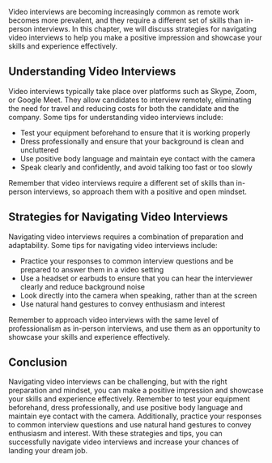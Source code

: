
Video interviews are becoming increasingly common as remote work becomes more prevalent, and they require a different set of skills than in-person interviews. In this chapter, we will discuss strategies for navigating video interviews to help you make a positive impression and showcase your skills and experience effectively.

Understanding Video Interviews
------------------------------

Video interviews typically take place over platforms such as Skype, Zoom, or Google Meet. They allow candidates to interview remotely, eliminating the need for travel and reducing costs for both the candidate and the company. Some tips for understanding video interviews include:

* Test your equipment beforehand to ensure that it is working properly
* Dress professionally and ensure that your background is clean and uncluttered
* Use positive body language and maintain eye contact with the camera
* Speak clearly and confidently, and avoid talking too fast or too slowly

Remember that video interviews require a different set of skills than in-person interviews, so approach them with a positive and open mindset.

Strategies for Navigating Video Interviews
------------------------------------------

Navigating video interviews requires a combination of preparation and adaptability. Some tips for navigating video interviews include:

* Practice your responses to common interview questions and be prepared to answer them in a video setting
* Use a headset or earbuds to ensure that you can hear the interviewer clearly and reduce background noise
* Look directly into the camera when speaking, rather than at the screen
* Use natural hand gestures to convey enthusiasm and interest

Remember to approach video interviews with the same level of professionalism as in-person interviews, and use them as an opportunity to showcase your skills and experience effectively.

Conclusion
----------

Navigating video interviews can be challenging, but with the right preparation and mindset, you can make a positive impression and showcase your skills and experience effectively. Remember to test your equipment beforehand, dress professionally, and use positive body language and maintain eye contact with the camera. Additionally, practice your responses to common interview questions and use natural hand gestures to convey enthusiasm and interest. With these strategies and tips, you can successfully navigate video interviews and increase your chances of landing your dream job.
